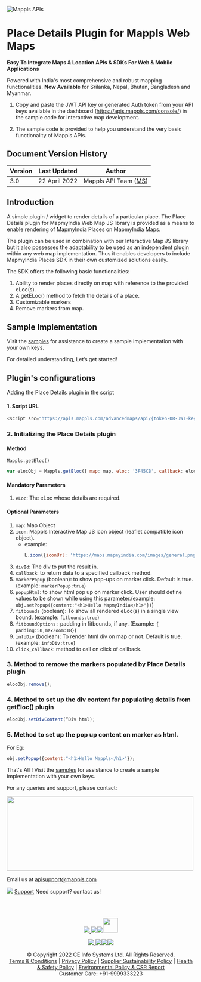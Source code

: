 ![Mappls APIs](https://about.mappls.com/images/mappls-b-logo.svg)


# Place Details Plugin for Mappls Web Maps

**Easy To Integrate Maps & Location APIs & SDKs For Web & Mobile Applications**

Powered with India's most comprehensive and robust mapping functionalities.
**Now Available**  for Srilanka, Nepal, Bhutan, Bangladesh and Myanmar.

1. Copy and paste the JWT API key or generated Auth token from your API keys available in the dashboard (https://apis.mappls.com/console/) in the sample code for interactive map development. 

2. The sample code is provided to help you understand the very basic functionality of Mappls APIs. 


## Document Version History

| Version | Last Updated | Author |
| ---- | ---- | ---- |
| 3.0 | 22 April 2022 | Mappls API Team ([MS](https://github.com/mamtasharma117)) |



## Introduction

A simple plugin / widget to render details of a particular place. The Place Details plugin for MapmyIndia Web Map JS library is provided as a means to enable rendering of MapmyIndia Places on MapmyIndia Maps. 

The plugin can be used in combination with our Interactive Map JS library but it also possesses the adaptability to be used as an independent plugin within any web map implementation. Thus it enables developers to include MapmyIndia Places SDK in their own customized solutions easily.

The SDK offers the following basic functionalities: 
1. Ability to render places directly on map with reference to the provided eLoc(s).
2. A getELoc() method to fetch the details of a place.
3. Customizable markers
4. Remove markers from map.

## Sample Implementation


Visit the [samples](https://github.com/mappls-api/mappls-web-plugins/tree/main/eLoc-plugin) for assistance to create a sample implementation with your own keys. 

For detailed understanding, Let’s get started!

## Plugin's configurations

Adding the Place Details plugin in the script

#### 1. Script URL

```js
<script src="https://apis.mappls.com/advancedmaps/api/{token-OR-JWT-key}/map_sdk_plugins"></script>
```

### 2. Initializing the Place Details plugin
#### Method

`Mappls.getEloc()`

```js
var elocObj = Mappls.getEloc({ map: map, eloc: '3F45CB', callback: elocData });
```

#### Mandatory Parameters
1. `eLoc`: The eLoc whose details are required.

#### Optional Parameters
1. `map`: Map Object
2. `icon`: Mappls Interactive Map JS icon object 
    (leaflet compatible icon object).
    - example: 
        ```js
        L.icon({iconUrl: 'https://maps.mapmyindia.com/images/general.png'});
        ```
3. `divId`: The div to put the result in.
4. `callback`: to return data to a specified callback method.
5. `markerPopup` (boolean): to show pop-ups on marker click. Default is true.(example: `markerPopup:true`)
6. `popupHtml`: to show html pop up on marker click. User should define values to be shown while using this parameter.(example: `obj.setPopup({content:"<h1>Hello MapmyIndia</h1>"})`)
7. `fitbounds` (boolean): To show all rendered eLoc(s) in a single view bound. (example: `fitbounds:true`)
8. `fitboundOptions` : padding in fitbounds, if any. (Example: `{ padding:50,maxZoom:18}`)
9. `infoDiv` (boolean): To render html div on map or not. Default is true. (example: `infoDiv:true`)
10. `click_callback`: method to call on click of callback. 

### 3. Method to remove the markers populated by Place Details plugin

```js
elocObj.remove();
```

### 4. Method to set up the div content for populating details from getEloc() plugin

```js
elocObj.setDivContent(“Div html);
```
### 5. Method to set up the pop up content on marker as html.
For Eg:

```js
obj.setPopup({content:"<h1>Hello Mappls</h1>"});
```


That's All ! Visit the [samples](https://github.com/mappls-api/mappls-web-plugins/tree/main/eLoc-plugin) for assistance to create a sample implementation with your own keys.



For any queries and support, please contact: 

<img src="https://cdn.mapmyindia.com/mappls_web/maps_widget_v2/images/mappls.svg?service=google_gsuite"  width="500" height="200" />

Email us at [apisupport@mappls.com](mailto:apisupport@mappls.com)


![](https://www.mapmyindia.com/api/img/icons/support.png)
[Support](https://www.mapmyindia.com/api/index.php#f_cont)
Need support? contact us!

<br></br>

[<p align="center"> <img src="https://www.mapmyindia.com/api/img/icons/stack-overflow.png"/> ](https://stackoverflow.com/questions/tagged/mapmyindia-api)[![](https://www.mapmyindia.com/api/img/icons/blog.png)](http://www.mapmyindia.com/blog/)[![](https://www.mapmyindia.com/api/img/icons/gethub.png)](https://github.com/MapmyIndia)[<img src="https://mmi-api-team.s3.ap-south-1.amazonaws.com/API-Team/npm-logo.one-third%5B1%5D.png" height="40"/> </p>](https://www.npmjs.com/org/mapmyindia) 



[<p align="center"> <img src="https://www.mapmyindia.com/june-newsletter/icon4.png"/> ](https://www.facebook.com/MapmyIndia)[![](https://www.mapmyindia.com/june-newsletter/icon2.png)](https://twitter.com/MapmyIndia)[![](https://www.mapmyindia.com/newsletter/2017/aug/llinkedin.png)](https://www.linkedin.com/company/mapmyindia)[![](https://www.mapmyindia.com/june-newsletter/icon3.png)](https://www.youtube.com/user/MapmyIndia/)




<div align="center">© Copyright 2022 CE Info Systems Ltd. All Rights Reserved.</div>

<div align="center"> <a href="https://www.mapmyindia.com/api/terms-&-conditions">Terms & Conditions</a> | <a href="https://www.mapmyindia.com/about/privacy-policy">Privacy Policy</a> | <a href="https://www.mapmyindia.com/pdf/mapmyIndia-sustainability-policy-healt-labour-rules-supplir-sustainability.pdf">Supplier Sustainability Policy</a> | <a href="https://www.mapmyindia.com/pdf/Health-Safety-Management.pdf">Health & Safety Policy</a> | <a href="https://www.mapmyindia.com/pdf/Environment-Sustainability-Policy-CSR-Report.pdf">Environmental Policy & CSR Report</a>

<div align="center">Customer Care: +91-9999333223</div>

